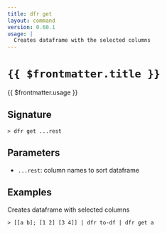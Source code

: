 ```yaml
---
title: dfr get
layout: command
version: 0.60.1
usage: |
  Creates dataframe with the selected columns
---
```


# `{{ $frontmatter.title }}`

<div style='white-space: pre-wrap;'>{{ $frontmatter.usage }}</div>

## Signature

`> dfr get ...rest`

## Parameters

- `...rest`: column names to sort dataframe

## Examples

Creates dataframe with selected columns

```shell
> [[a b]; [1 2] [3 4]] | dfr to-df | dfr get a
```

